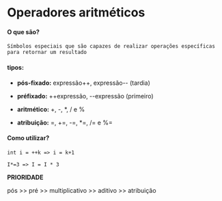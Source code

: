 

<h1>Operadores aritméticos</h1>

<h4>O que são?</h4>

`Símbolos especiais que são capazes de realizar operações específicas para retornar um resultado`

<h4>tipos:</h4>

- <b>pós-fixado:</b> expressão++, expressão-- (tardia)

- <b>préfixado:</b> ++expressão, --expressão (primeiro)

- <b>aritmético:</b> +, -, *, / e %

- <b>atribuição:</b> =, +=, -=, *=, /= e %=

<h4>Como utilizar?</h4>

`int i = ++k => i = k+1`

`I*=3 => I = I * 3`

<b>PRIORIDADE</b>

pós >> pré >> multiplicativo >> aditivo >> atribuição

